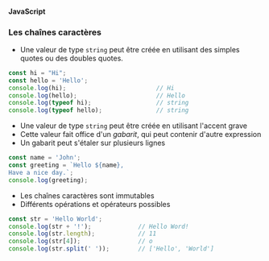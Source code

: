 #### JavaScript
### Les chaînes caractères

<div class="r-stack">

<div class="fragment fade-out" data-fragment-index="1">

* Une valeur de type `string` peut être créée en utilisant des simples quotes ou des doubles quotes.
```javascript
const hi = "Hi";
const hello = 'Hello';
console.log(hi);                         // Hi
console.log(hello);                      // Hello
console.log(typeof hi);                  // string
console.log(typeof hello);               // string
```

</div>

<div class="fragment fade-in-then-out" data-fragment-index="1">

* Une valeur de type `string` peut être créée en utilisant l'accent grave
* Cette valeur fait office d'un *gabarit*, qui peut contenir d'autre expression
* Un gabarit peut s'étaler sur plusieurs lignes

```javascript [2-3]
const name = 'John';
const greeting = `Hello ${name},
Have a nice day.`;
console.log(greeting);
```

</div>

<div class="fragment">

* Les chaînes caractères sont immutables
* Différents opérations et opérateurs possibles

```javascript
const str = 'Hello World';
console.log(str + '!');             // Hello Word!
console.log(str.length);            // 11
console.log(str[4]);                // o
console.log(str.split(' '));        // ['Hello', 'World']
```

</div>

</div>
